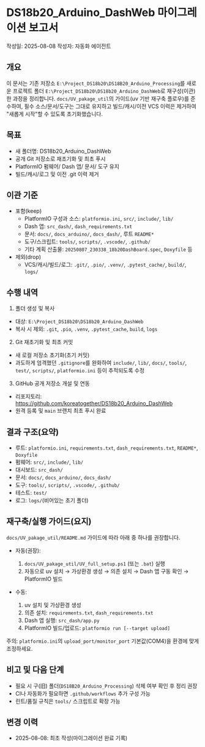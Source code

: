 # DS18b20_Arduino_DashWeb 마이그레이션 보고서

작성일: 2025-08-08
작성자: 자동화 에이전트

## 개요
이 문서는 기존 저장소 `E:\Project_DS18b20\DS18B20_Arduino_Processing`를 새로운 프로젝트 폴더 `E:\Project_DS18b20\DS18b20_Arduino_DashWeb`로 재구성(이관)한 과정을 정리합니다. `docs/UV_pakage_util`의 가이드(uv 기반 재구축 플로우)를 준수하여, 필수 소스/문서/도구는 그대로 유지하고 빌드/캐시/이전 VCS 이력은 제거하여 "새롭게 시작"할 수 있도록 초기화했습니다.

## 목표
- 새 폴더명: DS18b20_Arduino_DashWeb
- 공개 Git 저장소로 재초기화 및 최초 푸시
- PlatformIO 펌웨어/ Dash 앱/ 문서/ 도구 유지
- 빌드/캐시/로그 및 이전 .git 이력 제거

## 이관 기준
- 포함(keep)
  - PlatformIO 구성과 소스: `platformio.ini`, `src/`, `include/`, `lib/`
  - Dash 앱: `src_dash/`, `dash_requirements.txt`
  - 문서: `docs/`, `docs_arduino/`, `docs_dash/`, 루트 `README*`
  - 도구/스크립트: `tools/`, `scripts/`, `.vscode/`, `.github/`
  - 기타 계획 산출물: `20250807_230338_18b20DashBoard.spec`, `Doxyfile` 등
- 제외(drop)
  - VCS/캐시/빌드/로그: `.git/`, `.pio/`, `.venv/`, `.pytest_cache/`, `build/`, `logs/`

## 수행 내역
1) 폴더 생성 및 복사
- 대상: `E:\Project_DS18b20\DS18b20_Arduino_DashWeb`
- 복사 시 제외: `.git`, `.pio`, `.venv`, `.pytest_cache`, `build`, `logs`

2) Git 재초기화 및 최초 커밋
- 새 로컬 저장소 초기화(초기 커밋)
- 과도하게 엄격했던 `.gitignore`를 완화하여 `include/`, `lib/`, `docs/`, `tools/`, `test/`, `scripts/`, `platformio.ini` 등이 추적되도록 수정

3) GitHub 공개 저장소 개설 및 연동
- 리포지토리: https://github.com/koreatogether/DS18b20_Arduino_DashWeb
- 원격 등록 및 `main` 브랜치 최초 푸시 완료

## 결과 구조(요약)
- 루트: `platformio.ini`, `requirements.txt`, `dash_requirements.txt`, `README*`, `Doxyfile`
- 펌웨어: `src/`, `include/`, `lib/`
- 대시보드: `src_dash/`
- 문서: `docs/`, `docs_arduino/`, `docs_dash/`
- 도구: `tools/`, `scripts/`, `.vscode/`, `.github/`
- 테스트: `test/`
- 로그: `logs/`(비어있는 초기 폴더)

## 재구축/실행 가이드(요지)
`docs/UV_pakage_util/README.md` 가이드에 따라 아래 중 하나를 권장합니다.

- 자동(권장):
  1. `docs/UV_pakage_util/UV_full_setup.ps1` (또는 `.bat`) 실행
  2. 자동으로 uv 설치 → 가상환경 생성 → 의존 설치 → Dash 앱 구동 확인 → PlatformIO 빌드

- 수동:
  1. uv 설치 및 가상환경 생성
  2. 의존 설치: `requirements.txt`, `dash_requirements.txt`
  3. Dash 앱 실행: `src_dash/app.py`
  4. PlatformIO 빌드/업로드: `platformio run [--target upload]`

주의: `platformio.ini`의 `upload_port/monitor_port` 기본값(COM4)을 환경에 맞게 조정하세요.

## 비고 및 다음 단계
- 필요 시 구(旧) 폴더(`DS18B20_Arduino_Processing`) 삭제 여부 확인 후 정리 권장
- CI나 자동화가 필요하면 `.github/workflows` 추가 구성 가능
- 린트/품질 규칙은 `tools/` 스크립트로 확장 가능

## 변경 이력
- 2025-08-08: 최초 작성(마이그레이션 완료 기록)
